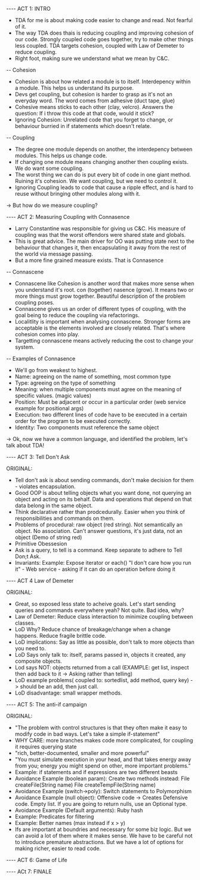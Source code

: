 ---- ACT 1: INTRO

 * TDA for me is about making code easier to change and read. Not fearful of it. 
 * The way TDA does thais is reducing coupling and improving cohesion of our code. Strongly coupled code goes together, try to make other things less coupled. TDA targets cohesion, coupled with Law of Demeter to reduce coupling.
 * Right foot, making sure we understand what we mean by C&C.

-- Cohesion

 * Cohesion is about how related a module is to itself. Interdepency within a module. This helps us understand its purpose.
 * Devs get coupling, but cohesion is harder to grasp as it's not an everyday word. The word comes from adhesive (duct tape, glue)
 * Cohesive means sticks to each other (clay, velcro). Answers the question: If i throw this code at that code, would it stick?
 * Ignoring Cohesion: Unrelated code that you forget to change, or behaviour burried in if statements which doesn't relate.

-- Coupling

 * The degree one module depends on another, the interdepency between modules. This helps us change code.
 * If changing one module means changing another then coupling exists. We do want some coupling.
 * The worst thing we can do is put every bit of code in one giant method. Ruining it's cohesion. We want coupling, but we need to control it.
 * Ignoring Coupling leads to code that cause a ripple effect, and is hard to reuse without bringing other modules along with it.

-> But how do we measure coupling?



---- ACT 2: Measuring Coupling with Connasence

 * Larry Constantine was responsible for giving us C&C. His measure of coupling was that the worst offendors were shared state and globals.
 * This is great advice. The main driver for OO was putting state next to the behaviour that changes it, then encapsulating it away from the rest of the world via message passing.
 * But a more fine grained measure exists. That is Connasence

 -- Connascene

 * Connascene like Cohesion is another word that makes more sense when you understand it's root. con (together) nasence (grow). It means two or more things must grow together. Beautiful description of the problem coupling poses.
 * Connascene gives us an order of different types of coupling, with the goal being to reduce the coupling via refactorings.
 * Localitlity is important when analysing connascene. Stronger forms are acceptable is the elements involved are closely related. That's where cohesion comes into play.
 * Targetting connascene means actively reducing the cost to change your system.

-- Examples of Connasence

 * We'll go from weakest to highest. 
 * Name: agreeing on the name of something, most common type
 * Type: agreeing on the type of something
 * Meaning: when multiple components must agree on the meaning of specific values. (magic values)
 * Position: Must be adjacent or occur in a particular order (web service example for positional args)
 * Execution: two different lines of code have to be executed in a certain order for the program to be executed correctly.
 * Identity: Two components must reference the same object
 
-> Ok, now we have a common language, and identified the problem, let's talk about TDA!



---- ACT 3: Tell Don't Ask 








ORIGINAL:

* Tell don't ask is about sending commands, don't make decision for them - violates encapsulation.
* Good OOP is about telling objects what you want done, not querying an object and acting on its behalf. Data and operations that depend on that data belong in the same object.
* Think declarative rather than prodcedurally. Easier when you think of responsibilities and commands on them.
* Problems of procedural: raw object (red string). Not semantically an object. No association. Can't answer questions, it's just data, not an object (Demo of string red)
* Primitive Obessesion
* Ask is a query, to tell is a command. Keep separate to adhere to Tell Don;t Ask.
* Invariants: Example: Expose iterator or each() "I don't care how you run it" - Web service - asking if it can do an operation before doing it









---- ACT 4 Law of Demeter


ORIGINAL:

* Great, so exposed less state to acheive goals. Let's start sending queries and commands everywhere yeah? Not quite. Bad idea, why?
* Law of Demeter: Reduce class interaction to minimize coupling between classes.
* LoD Why? Reduce chance of breakage/change when a change happens. Reduce fragile brittle code.
* LoD implications: Say as little as possible, don't talk to more objects than you need to.
* LoD Says only talk to: itself, params passed in, objects it created, any composite objects.
* Lod says NOT: objects returned from a call (EXAMPLE: get list, inspect then add back to it -> Asking rather than telling)
* LoD example problems( coupled to: sortedlist, add method, query key) -> should be an add, then just call.
* LoD disadvantage: small wrapper methods.








---- ACT 5: The anti-if campaign 

ORIGINAL:

* "The problem with control structures is that they often make it easy to modify code in bad ways.  Let's take a simple if-statement"
* WHY CARE: more branches makes code more complicated, for coupling it requires querying state
* "rich, better-documented, smaller and more powerful"
* "You must simulate execution in your head, and that takes energy away from you; energy you might spend on other, more important problems."
* Example: if statements and if expressions are two different beasts
* Avoidance Example (boolean param): Create two methods instead: File createFile(String name) File createTempFile(String name)
* Avoidance Example (switch->poly): Switch statements to Polymorphism
* Avoidance Example (null object): Offensive code -> Creates Defensive code. Empty list. If you are going to return nulls, use an Optional type.
* Avoidance Example (Default arguments): Ruby hash
* Example: Predicates for filtering
* Example: Better names (max instead if x > y)
* Ifs are important at boundries and necessary for some biz logic. But we can avoid a lot of them where it makes sense. We have to be careful not to introduce premature abstractions. But we have a lot of options for making richer, easier to read code.









---- ACT 6: Game of Life



---- ACt 7: FINALE



